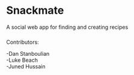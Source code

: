 # Snackmate
A social web app for finding and creating recipes

###
Contributors:

-Dan Stanboulian  
-Luke Beach  
-Juned Hussain  

